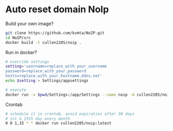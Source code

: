 # Auto reset domain NoIp

Build your own image?
```bash
git clone https://github.com/kvmta/NoIP.git
cd NoIP/src
docker build -t cullen2205/noip .
```

Run in docker?
```bash
# override settings
setting='username=replace_with_your_username
password=replace_with_your_password
hosts=replace_with_your_hostname.ddns.net'
echo $setting > Settings/appsettings

# execute
docker run -v $pwd/Settings:/app/Settings --name noip -d cullen2205/noip:latest
```

Crontab
```bash
# schedule it in crontab, avoid expiration after 30 days
# 1st & 15th day every month
0 0 1,15 * * docker run cullen2205/noip:latest
```